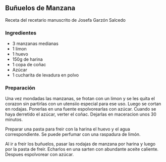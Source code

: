 ## Buñuelos de Manzana

Receta del recetario manuscrito de Josefa Garzón Salcedo

### Ingredientes

- 3 manzanas medianas
- 1 limon
- 1 huevo
- 150g de harina
- 1 copa de coñac
- Azúcar
- 1 cucharita de levadura en polvo

### Preparación

Una vez mondadas las manzanas,
se frotan con un limon y se les quita el corazon sin partirlas con un utensiio especial para ese uso.
Luego se cortan en rodajas.
Ponerlas en una fuente espolvorearlas con azúcar.
Cuando se haya derretido el azúcar, verter el coñac.
Dejarlas en maceracion unos 30 minutos.

Preparar una pasta para freir con la harina el huevo y el agua correspondiente.
Se puede perfumar con una raspadura de limón.

Al ir a freir los buñuelos, pasar las rodajas de manzana por harina y luego por la pasta de freir.
Echarlos en una sarten con abundante aceite caliente.
Despues espolvorear con azúcar.





